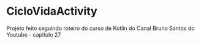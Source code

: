 # CicloVidaActivity
Projeto feito seguindo roteiro do curso de Kotlin do Canal Bruno Santos do Youtube - capitulo 27

